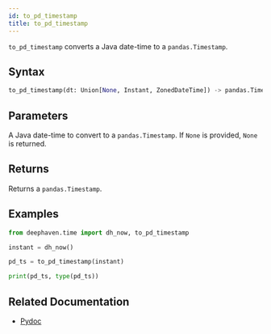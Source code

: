 ```yaml
---
id: to_pd_timestamp
title: to_pd_timestamp
---
```


`to_pd_timestamp` converts a Java date-time to a `pandas.Timestamp`.

## Syntax

```python syntax
to_pd_timestamp(dt: Union[None, Instant, ZonedDateTime]) -> pandas.Timestamp
```

## Parameters

<ParamTable>
<Param name="dt" type="Union[None, Instant, ZonedDateTime]">

A Java date-time to convert to a `pandas.Timestamp`. If `None` is provided, `None` is returned.

</Param>
</ParamTable>

## Returns

Returns a `pandas.Timestamp`.

## Examples

```python order=null
from deephaven.time import dh_now, to_pd_timestamp

instant = dh_now()

pd_ts = to_pd_timestamp(instant)

print(pd_ts, type(pd_ts))
```

## Related Documentation

- [Pydoc](https://deephaven.io/core/pydoc/code/deephaven.time.html#deephaven.time.to_pd_timestamp)
